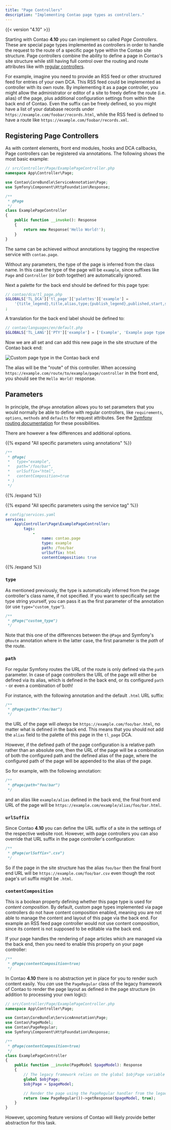 ```yaml
---
title: "Page Controllers"
description: "Implementing Contao page types as controllers."
---
```


{{< version "4.10" >}}

Starting with Contao **4.10** you can implement so called _Page Controllers_. These
are special page types implemented as controllers in order to handle the request
to the route of a specific page type within the Contao site structure. Page controllers 
combine the ability to define a page in Contao's site structure while still having 
full control over the routing and route attributes like with [regular controllers][RoutingInContao].

For example, imagine you need to provide an RSS feed or other structured feed for
entries of your own DCA. This RSS feed could be implemented as controller with its
own route. By implementing it as a page controller, you might allow the administrator
or editor of a site to freely define the route (i.e. alias) of the page, plus additional
configuration settings from within the back end of Contao. Even the suffix can be
freely defined, so you might have a list of your database records under `https://example.com/foobar/records.html`,
while the RSS feed is defined to have a route like `https://example.com/foobar/records.xml`.


## Registering Page Controllers

As with content elements, front end modules, hooks and DCA callbacks, Page controllers
can be registered via annotations. The following shows the most basic example:

```php
// src/Controller/Page/ExamplePageController.php
namespace App\Controller\Page;

use Contao\CoreBundle\ServiceAnnotation\Page;
use Symfony\Component\HttpFoundation\Response;

/**
 * @Page
 */
class ExamplePageController
{
    public function __invoke(): Response
    {
        return new Response('Hello World!');
    }
}
```

The same can be achieved without annotations by tagging the respective service with 
`contao.page`.

Without any parameters, the type of the page is inferred from the class name. In
this case the type of the page will be `example`, since suffixes like `Page` and
`Controller` (or both together) are automatically ignored.

Next a palette for the back end should be defined for this page type:

```php
// contao/dca/tl_page.php
$GLOBALS['TL_DCA']['tl_page']['palettes']['example'] =
    '{title_legend},title,alias,type;{publish_legend},published,start,stop';
;
```

A translation for the back end label should be defined to:

```php
// contao/languages/en/default.php
$GLOBALS['TL_LANG']['PTY']['example'] = ['Example', 'Example page type.'];
```

Now we are all set and can add this new page in the site structure of the Contao
back end:

![Custom page type in the Contao back end](/framework/images/custom-page-type-back-end.png?classes=shadow)

The alias will be the "route" of this controller. When accessing
`https://example.com/route/to/example/page/controller` in the front end, you should
see the `Hello World!` response.


## Parameters

In principle, the `@Page` annotation allows you to set parameters that you would
normally be able to define with regular controllers, like `requirements`, `options`,
`methods` and `defaults` for request attributes. See the [Symfony routing documentation][SymfonyRouting]
for these possibilities.

There are however a few differences and additional options.

{{% expand "All specific parameters using annotations" %}}
```php
/**
 * @Page(
 *   type="example",
 *   path="/foo/bar",
 *   urlSuffix="html",
 *   contentComposition=true
 * )
 */
```
{{% /expand %}}

{{% expand "All specific parameters using the service tag" %}}
```yaml
# config/services.yaml
services:
    App\Controller\Page\ExamplePageController:
        tags:
            -
                name: contao.page
                type: example
                path: /foo/bar
                urlSuffix: html
                contentComposition: true
```
{{% /expand %}}


### `type`

As mentioned previously, the type is automatically inferred from the page controller's
class name, if not specified. If you want to specifically set the type string yourself,
you can pass it as the first parameter of the annotation (or use `type="custom_type"`).

```php
/**
 * @Page("custom_type")
 */
```

Note that this one of the differences between the `@Page` and Symfony's `@Route`
annotation where in the latter case, the first parameter is the _path_ of the route.


### `path`

For regular Symfony routes the URL of the route is only defined via the `path` parameter.
In case of page controllers the URL of the page will either be defined via its alias,
which is defined in the back end, or its configured `path` - or even a combination
of both!

For instance, with the following annotation and the default `.html` URL suffix:

```php
/**
 * @Page(path="/foo/bar")
 */
```

the URL of the page will _always_ be `https://example.com/foo/bar.html`, no matter
what is defined in the back end. This means that you should not add the `alias`
field to the palette of this page in the `tl_page` DCA.

However, if the defined path of the page configuration is a relative path rather
than an absolute one, then the URL of the page will be a combination of both the
configured path and the defined alias of the page, where the configured path of
the page will be appended to the alias of the page.

So for example, with the following annotation:

```php
/**
 * @Page(path="foo/bar")
 */
```

and an alias like `example/alias` defined in the back end, the final front end URL
of the page will be `https://example.com/example/alias/foo/bar.html`.


### `urlSuffix`

Since Contao **4.10** you can define the URL suffix of a site in the settings of
the respective website root. However, with page controllers you can also override
that URL suffix in the page controller's configuration:

```php
/**
 * @Page(urlSuffix=".csv")
 */
```

So if the page in the site structure has the alias `foo/bar` then the final front
end URL will be `https://example.com/foo/bar.csv` even though the root page's url 
suffix might be `.html`.


### `contentComposition`

This is a boolean property defining whether this page type is used for 
_content composition_. By default, custom page types implemented via page controllers
do not have content composition enabled, meaning you are not able to manage the
content and layout of this page via the back end. For example an RSS feed page controller
would not use content composition, since its content is not supposed to be editable
via the back end.

If your page handles the rendering of page articles which are managed via the back
end, then you need to enable this property on your page controller:

```php
/**
 * @Page(contentComposition=true)
 */
```

In Contao **4.10** there is no abstraction yet in place for you to render such content
easily. You _can_ use the `PageRegular` class of the legacy framework of Contao
to render the page layout as defined in the page structure (in addition to processing 
your own logic):

```php
// src/Controller/Page/ExamplePageController.php
namespace App\Controller\Page;

use Contao\CoreBundle\ServiceAnnotation\Page;
use Contao\PageModel;
use Contao\PageRegular;
use Symfony\Component\HttpFoundation\Response;

/**
 * @Page(contentComposition=true)
 */
class ExamplePageController
{
    public function __invoke(PageModel $pageModel): Response
    {
        // The legacy framework relies on the global $objPage variable
        global $objPage;
        $objPage = $pageModel;

        // Render the page using the PageRegular handler from the legacy framework
        return (new PageRegular())->getResponse($pageModel, true);
    }
}
```

However, upcoming feature versions of Contao will likely provide better abstraction
for this task.



[SymfonyRouting]: https://symfony.com/doc/current/routing.html
[RoutingInContao]: /framework/routing/
